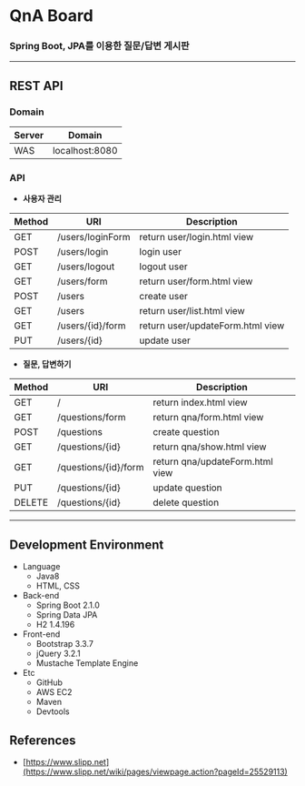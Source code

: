 # QnA Board
### Spring Boot, JPA를 이용한 질문/답변 게시판
   
---

## REST API
### Domain 
Server | Domain
---- | ----
WAS | localhost:8080

### API
- **사용자 관리**

Method | URI | Description
---- | ---- | ----
GET | /users/loginForm | return user/login.html view
POST | /users/login | login user 
GET | /users/logout | logout user
GET | /users/form | return user/form.html view
POST | /users | create user
GET | /users | return user/list.html view 
GET | /users/{id}/form |  return user/updateForm.html view
PUT | /users/{id} | update user

- **질문, 답변하기**

Method | URI | Description
---- | ---- | ----  
GET | / | return index.html view
GET | /questions/form | return qna/form.html view
POST | /questions | create question
GET | /questions/{id} | return qna/show.html view
GET | /questions/{id}/form | return qna/updateForm.html view
PUT | /questions/{id} | update question
DELETE | /questions/{id} | delete question

---

## Development Environment
- Language
    - Java8
    - HTML, CSS
- Back-end
    - Spring Boot 2.1.0
    - Spring Data JPA
    - H2 1.4.196
- Front-end
    - Bootstrap 3.3.7
    - jQuery 3.2.1
    - Mustache Template Engine
- Etc
    - GitHub
    - AWS EC2
    - Maven
    - Devtools
    
## References
* [https://www.slipp.net](https://www.slipp.net/wiki/pages/viewpage.action?pageId=25529113)
